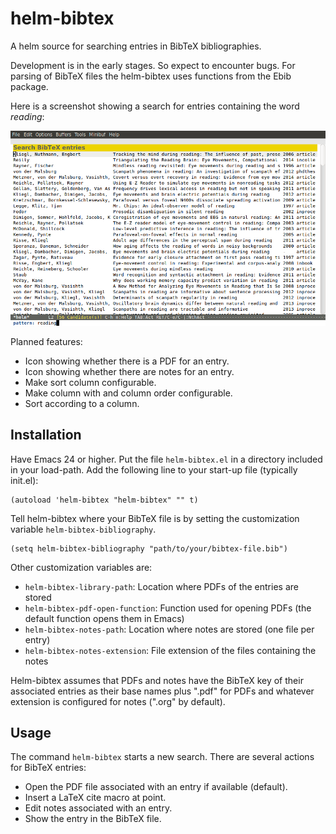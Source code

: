 helm-bibtex
===========

A helm source for searching entries in BibTeX bibliographies.

Development is in the early stages.  So expect to encounter bugs.  For
parsing of BibTeX files the helm-bibtex uses functions from the Ebib
package.

Here is a screenshot showing a search for entries containing the word *reading*:

![A search for entries containing the word correlation](screenshot.png)

Planned features:

- Icon showing whether there is a PDF for an entry.
- Icon showing whether there are notes for an entry.
- Make sort column configurable.
- Make column with and column order configurable.
- Sort according to a column.

## Installation

Have Emacs 24 or higher.  Put the file `helm-bibtex.el` in a
directory included in your load-path.  Add the following line to your
start-up file (typically init.el):

    (autoload 'helm-bibtex "helm-bibtex" "" t)

Tell helm-bibtex where your BibTeX file is by setting the customization variable `helm-bibtex-bibliography`.

    (setq helm-bibtex-bibliography "path/to/your/bibtex-file.bib")

Other customization variables are:

- `helm-bibtex-library-path`: Location where PDFs of the entries are stored
- `helm-bibtex-pdf-open-function`: Function used for opening PDFs (the default function opens them in Emacs)
- `helm-bibtex-notes-path`: Location where notes are stored (one file per entry)
- `helm-bibtex-notes-extension`: File extension of the files containing the notes

Helm-bibtex assumes that PDFs and notes have the BibTeX key of their associated entries as their base names plus ".pdf" for PDFs and whatever extension is configured for notes (".org" by default).

## Usage

The command `helm-bibtex` starts a new search.  There are several actions for BibTeX entries:

- Open the PDF file associated with an entry if available (default).
- Insert a LaTeX cite macro at point.
- Edit notes associated with an entry.
- Show the entry in the BibTeX file.
